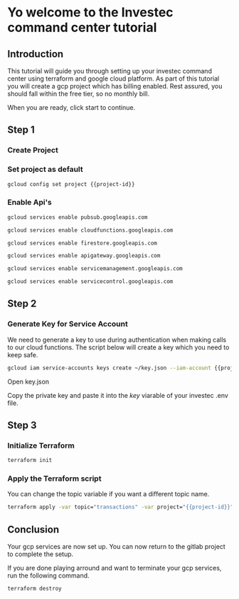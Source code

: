 # Yo welcome to the Investec command center tutorial

<walkthrough-author name="Christo Bezuidenhout" repositoryUrl="https://gitlab.com/bezchristo/investec-command-center" tutorialName="investec_command_center"></walkthrough-author>
<walkthrough-tutorial-duration duration=5></walkthrough-tutorial-duration>

## Introduction

This tutorial will guide you through setting up your investec command center using terraform and google cloud platform.
As part of this tutorial you will create a gcp project which has billing enabled. Rest assured, you should fall within the free tier, so no monthly bill.

When you are ready, click start to continue.

## Step 1

### Create Project

<walkthrough-project-billing-setup></walkthrough-project-billing-setup>

### Set project as default

``` bash
gcloud config set project {{project-id}}
```

### Enable Api's

``` bash
gcloud services enable pubsub.googleapis.com
```

``` bash
gcloud services enable cloudfunctions.googleapis.com
```

``` bash
gcloud services enable firestore.googleapis.com
```

``` bash
gcloud services enable apigateway.googleapis.com
```

``` bash
gcloud services enable servicemanagement.googleapis.com
```

``` bash
gcloud services enable servicecontrol.googleapis.com
```

## Step 2

### Generate Key for Service Account

We need to generate a key to use during authentication when making calls to our cloud functions. The script below will create a key which you need to keep safe.

``` bash
gcloud iam service-accounts keys create ~/key.json --iam-account {{project-id}}@appspot.gserviceaccount.com
```
<walkthrough-editor-open-file filePath="key.json">
    Open key.json
</walkthrough-editor-open-file>

Copy the private key and paste it into the *key* viarable of your investec .env file.

## Step 3

### Initialize Terraform

``` bash
terraform init
```

### Apply the Terraform script

You can change the topic variable if you want a different topic name.

``` bash
terraform apply -var topic="transactions" -var project="{{project-id}}"
```

## Conclusion

Your gcp services are now set up. You can now return to the gitlab project to complete the setup. 

If you are done playing arround and want to terminate your gcp services, run the following command.

``` bash
terraform destroy
```

